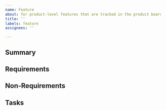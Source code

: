 ```yaml
---
name: Feature
about: for product-level features that are tracked in the product board
title: ''
labels: feature
assignees: ''

---
```


## Summary

## Requirements

## Non-Requirements

## Tasks
